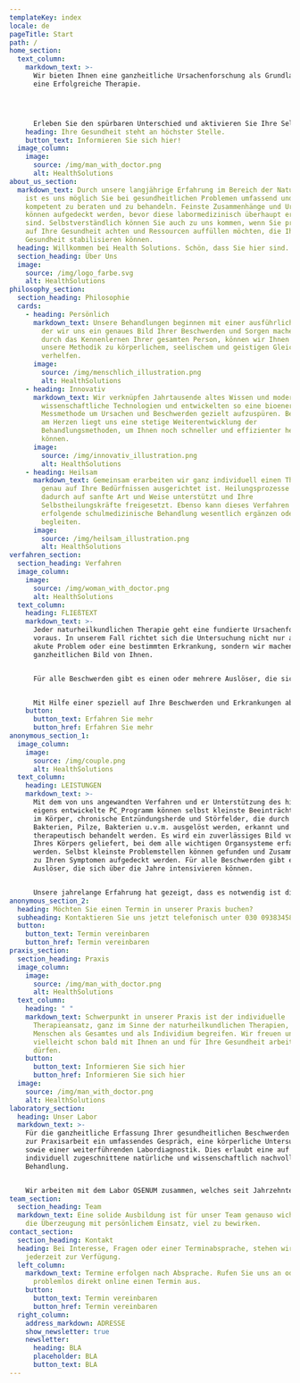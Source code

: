 ```yaml
---
templateKey: index
locale: de
pageTitle: Start
path: /
home_section:
  text_column:
    markdown_text: >-
      Wir bieten Ihnen eine ganzheitliche Ursachenforschung als Grundlange für
      eine Erfolgreiche Therapie.




      Erleben Sie den spürbaren Unterschied und aktivieren Sie Ihre Selbstheilungskräfte noch heute.
    heading: Ihre Gesundheit steht an höchster Stelle.
    button_text: Informieren Sie sich hier!
  image_column:
    image:
      source: /img/man_with_doctor.png
      alt: HealthSolutions
about_us_section:
  markdown_text: Durch unsere langjährige Erfahrung im Bereich der Naturheilkunde
    ist es uns möglich Sie bei gesundheitlichen Problemen umfassend und
    kompetent zu beraten und zu behandeln. Feinste Zusammenhänge und Ursachen
    können aufgedeckt werden, bevor diese labormedizinisch überhaupt erfassbar
    sind. Selbstverständlich können Sie auch zu uns kommen, wenn Sie präventiv
    auf Ihre Gesundheit achten und Ressourcen auffüllen möchten, die Ihre
    Gesundheit stabilisieren können.
  heading: Willkommen bei Health Solutions. Schön, dass Sie hier sind.
  section_heading: Über Uns
  image:
    source: /img/logo_farbe.svg
    alt: HealthSolutions
philosophy_section:
  section_heading: Philosophie
  cards:
    - heading: Persönlich
      markdown_text: Unsere Behandlungen beginnen mit einer ausführlichen Anamnese, in
        der wir uns ein genaues Bild Ihrer Beschwerden und Sorgen machen. Erst
        durch das Kennenlernen Ihrer gesamten Person, können wir Ihnen durch
        unsere Methodik zu körperlichem, seelischem und geistigen Gleichgewicht
        verhelfen.
      image:
        source: /img/menschlich_illustration.png
        alt: HealthSolutions
    - heading: Innovativ
      markdown_text: Wir verknüpfen Jahrtausende altes Wissen und modernste
        wissenschaftliche Technologien und entwickelten so eine bioenergetische
        Messmethode um Ursachen und Beschwerden gezielt aufzuspüren. Besonders
        am Herzen liegt uns eine stetige Weiterentwicklung der
        Behandlungsmethoden, um Ihnen noch schneller und effizienter helfen zu
        können.
      image:
        source: /img/innovativ_illustration.png
        alt: HealthSolutions
    - heading: Heilsam
      markdown_text: Gemeinsam erarbeiten wir ganz individuell einen Therapieplan; der
        genau auf Ihre Bedürfnissen ausgerichtet ist. Heilungsprozesse werden
        dadurch auf sanfte Art und Weise unterstützt und Ihre
        Selbstheilungskräfte freigesetzt. Ebenso kann dieses Verfahren bereits
        erfolgende schulmedizinische Behandlung wesentlich ergänzen oder
        begleiten.
      image:
        source: /img/heilsam_illustration.png
        alt: HealthSolutions
verfahren_section:
  section_heading: Verfahren
  image_column:
    image:
      source: /img/woman_with_doctor.png
      alt: HealthSolutions
  text_column:
    heading: FLIEßTEXT
    markdown_text: >-
      Jeder naturheilkundlichen Therapie geht eine fundierte Ursachenforschung
      voraus. In unserem Fall richtet sich die Untersuchung nicht nur an das
      akute Problem oder eine bestimmten Erkrankung, sondern wir machen uns ein
      ganzheitlichen Bild von Ihnen.


      Für alle Beschwerden gibt es einen oder mehrere Auslöser, die sich über die Jahre ansammeln und verstärken können. Durch unsere aufUrsachenbasierende Therapiemethode, sind auch diese Krankheiten therapierbar. Bei unserem Messverfahren, der so genannten Frequenz Therapie wird an verschiedenen Akupunkturpunkten von Händen und Füßen der Hautwiderstand gemessen. Durch diese Widerstandsmessung sieht man, wo sich Funktionsstörungen und Entzündungsherde im Körper befinden. Ein Entzündungsherd ist eine krankmachende Belastung, welche keine direkten Beschwerden auslöst, aber eine Fernwirkung auf andere Organe hat und diese negativ beeinflusst. Aus diesem Umstand folgt die Schlussfolgerung, dass dort, wo der Patient seine Beschwerden hat, nur selten die Ursachen liegen. Oft findet man mehrere solcher Belastungen und erst das Zusammenspiel all dieser "Giftdosen" führt zur Erkrankung. Besonders häufig findet man Entzündungsherde bei Patienten die sich sehr schwach fühlen oderchronische Leidenhaben.


      Mit Hilfe einer speziell auf Ihre Beschwerden und Erkrankungen abgestimmte Therapie werden dieSelbstheilungskräftedes Körpers aktiviert und ein natürlicher Heilungsprozess in Gang gesetzt. Der Körper erhält wieder die Möglichkeit selbst mit Erkrankungen fertig zu werden und mit ein wenig Geduld werden Ihre Belastungen nach und nach verschwinden.
    button:
      button_text: Erfahren Sie mehr
      button_href: Erfahren Sie mehr
anonymous_section_1:
  image_column:
    image:
      source: /img/couple.png
      alt: HealthSolutions
  text_column:
    heading: LEISTUNGEN
    markdown_text: >-
      Mit dem von uns angewandten Verfahren und er Unterstützung des hierfür
      eigens entwickelte PC_Programm können selbst kleinste Beeinträchtigungen
      im Körper, chronische Entzündungsherde und Störfelder, die durch Viren,
      Bakterien, Pilze, Bakterien u.v.m. ausgelöst werden, erkannt und
      therapeutisch behandelt werden. Es wird ein zuverlässiges Bild vom Zustand
      Ihres Körpers geliefert, bei dem alle wichtigen Organsysteme erfasst
      werden. Selbst kleinste Problemstellen können gefunden und Zusammenhänge
      zu Ihren Symptomen aufgedeckt werden. Für alle Beschwerden gibt es
      Auslöser, die sich über die Jahre intensivieren können.


      Unsere jahrelange Erfahrung hat gezeigt, dass es notwendig ist die chronischen Entzündungsherde und bakteriellen oder viralen Störfelder zu beseitigen, um eine ganzheitliche Genesung zu ermöglichen. Ohne diese ist der Körper nicht in der Lage mit den Herausforderungen des Alltages, sowie weiteren psychische und physische Beschwerden umzugehen.
anonymous_section_2:
  heading: Möchten Sie einen Termin in unserer Praxis buchen?
  subheading: Kontaktieren Sie uns jetzt telefonisch unter 030 093834582735t2
  button:
    button_text: Termin vereinbaren
    button_href: Termin vereinbaren
praxis_section:
  section_heading: Praxis
  image_column:
    image:
      source: /img/man_with_doctor.png
      alt: HealthSolutions
  text_column:
    heading: " "
    markdown_text: Schwerpunkt in unserer Praxis ist der individuelle
      Therapieansatz, ganz im Sinne der naturheilkundlichen Therapien, die den
      Menschen als Gesamtes und als Individium begreifen. Wir freuen uns darauf
      vielleicht schon bald mit Ihnen an und für Ihre Gesundheit arbeiten zu
      dürfen.
    button:
      button_text: Informieren Sie sich hier
      button_href: Informieren Sie sich hier
  image:
    source: /img/man_with_doctor.png
    alt: HealthSolutions
laboratory_section:
  heading: Unser Labor
  markdown_text: >-
    Für die ganzheitliche Erfassung Ihrer gesundheitlichen Beschwerden gehört
    zur Praxisarbeit ein umfassendes Gespräch, eine körperliche Untersuchung
    sowie einer weiterführenden Labordiagnostik. Dies erlaubt eine auf Sie
    individuell zugeschnittene natürliche und wissenschaftlich nachvollziehbare
    Behandlung.


    Wir arbeiten mit dem Labor OSENUM zusammen, welches seit Jahrzehnten durch Erfahrung, Forschung und Entwicklung besteht.
team_section:
  section_heading: Team
  markdown_text: Eine solide Ausbildung ist für unser Team genauso wichtig, wie
    die Überzeugung mit persönlichem Einsatz, viel zu bewirken.
contact_section:
  section_heading: Kontakt
  heading: Bei Interesse, Fragen oder einer Terminabsprache, stehen wir Ihnen
    jederzeit zur Verfügung.
  left_column:
    markdown_text: Termine erfolgen nach Absprache. Rufen Sie uns an oder machen Sie
      problemlos direkt online einen Termin aus.
    button:
      button_text: Termin vereinbaren
      button_href: Termin vereinbaren
  right_column:
    address_markdown: ADRESSE
    show_newsletter: true
    newsletter:
      heading: BLA
      placeholder: BLA
      button_text: BLA
---
```

